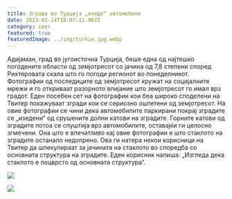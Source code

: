 ```yaml
---
title: Зграда во Турција „изеде“ автомобили
date: 2023-02-14T18:07:11.967Z
category: свет
featured: true
featuredImage: ../img/turkie.jpg.webp
---
```


Адијаман, град во југоисточна Турција, беше една од најтешко погодените области од земјотресот со јачина од 7,8 степени според Рихтеровата скала што го погоди регионот во понеделникот. Фотографии од последиците од земјотресот кружат на социјалните мрежи и го откриваат разорното влијание што земјотресот го имал врз градот. Еден посебен сет на фотографии кои беа широко споделени на Твитер покажуваат згради кои се сериозно оштетени од земјотресот. На овие фотографии се чини дека автомобилите паркирани покрај зградите се „изедени“ од срушените долни катови на зградите. Горните катови од зградите потоа се спуштија врз автомобилите, оставајќи ги целосно згмечени. Она што е впечатливо кај овие фотографии е што стаклото на зградите останало недопрено. Ова ги натера некои корисници на Твитер да шпекулираат за јачината на стаклото во споредба со основната структура на зградите. Еден корисник напиша: „Изгледа дека стаклото е поцврсто од основната структура“.

![](../img/turkie1.jpg.webp)

![](../img/turkie2.jpg.webp)
